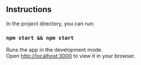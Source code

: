 ## Instructions

In the project directory, you can run:

### `npm start && npm start`

Runs the app in the development mode.\
Open [http://localhost:3000](http://localhost:3000) to view it in your browser.
